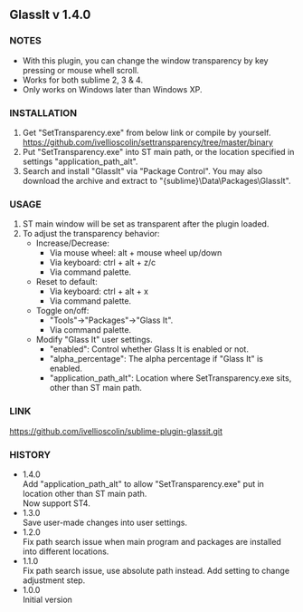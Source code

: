 ## GlassIt v 1.4.0 <br/>

### NOTES
- With this plugin, you can change the window transparency by key pressing or mouse whell scroll.
- Works for both sublime 2, 3 & 4.
- Only works on Windows later than Windows XP.

### INSTALLATION
1. Get "SetTransparency.exe" from below link or compile by yourself.
https://github.com/ivellioscolin/settransparency/tree/master/binary
2. Put "SetTransparency.exe" into ST main path, or the location specified in settings "application_path_alt".
3. Search and install "GlassIt" via "Package Control". You may also download the archive and extract to "{sublime}\Data\Packages\GlassIt".

### USAGE
1. ST main window will be set as transparent after the plugin loaded.
2. To adjust the transparency behavior:
    - Increase/Decrease:
      - Via mouse wheel: alt + mouse wheel up/down
      - Via keyboard: ctrl + alt + z/c
      - Via command palette.
    - Reset to default:
      - Via keyboard: ctrl + alt + x
      - Via command palette.
    - Toggle on/off:
      - "Tools"->"Packages"->"Glass It".
      - Via command palette.
    - Modify "Glass It" user settings.
      - "enabled": Control whether Glass It is enabled or not.
      - "alpha_percentage": The alpha percentage if "Glass It" is enabled.
      - "application_path_alt": Location where SetTransparency.exe sits, other than ST main path.

### LINK
https://github.com/ivellioscolin/sublime-plugin-glassit.git

### HISTORY
- 1.4.0  
Add "application_path_alt" to allow "SetTransparency.exe" put in location other than ST main path.  
Now support ST4.
- 1.3.0  
Save user-made changes into user settings.
- 1.2.0  
Fix path search issue when main program and packages are installed into different locations.
- 1.1.0  
Fix path search issue, use absolute path instead. Add setting to change adjustment step.
- 1.0.0  
Initial version